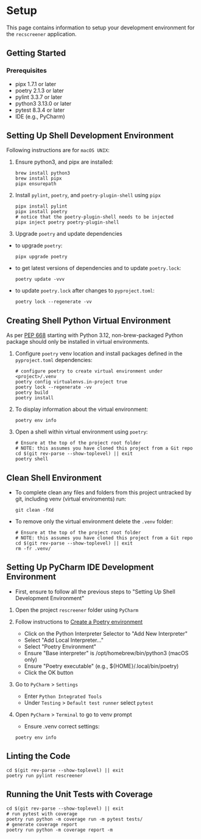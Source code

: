 # Setup

This page contains information to setup your development environment for 
the `recscreener` application.

## Getting Started

### Prerequisites

- pipx 1.7.1 or later
- poetry 2.1.3 or later
- pylint 3.3.7 or later
- python3 3.13.0 or later
- pytest 8.3.4 or later
- IDE (e.g., PyCharm)

## Setting Up Shell Development Environment

Following instructions are for `macOS UNIX`:

1. Ensure python3, and pipx are installed:

    ```shell
    brew install python3
    brew install pipx
    pipx ensurepath
    ```

2. Install `pylint`, `poetry`, and `poetry-plugin-shell`  using `pipx`

    ```shell
    pipx install pylint
    pipx install poetry
    # notice that the poetry-plugin-shell needs to be injected
    pipx inject poetry poetry-plugin-shell
    ```

3. Upgrade `poetry` and update dependencies

- to upgrade `poetry`:

    ```shell
    pipx upgrade poetry
  ```
  
- to get latest versions of dependencies and to update `poetry.lock`:

    ```shell
    poetry update -vvv
    ```

- to update `poetry.lock` after changes to `pyproject.toml`:

    ```shell
    poetry lock --regenerate -vv
    ```

## Creating Shell Python Virtual Environment

As per [PEP 668](https://peps.python.org/pep-0668/) starting with Python 3.12,
non-brew-packaged Python package should only be installed in virtual
environments.

1. Configure `poetry` venv location and install packages defined in the
   `pyproject.toml` dependencies:

    ```shell
    # configure poetry to create virtual environment under <project>/.venv
    poetry config virtualenvs.in-project true
    poetry lock --regenerate -vv
    poetry build
    poetry install
    ```

2. To display information about the virtual environment:

    ```shell
    poetry env info
    ```

3. Open a shell within virtual environment using `poetry`:

    ```shell
    # Ensure at the top of the project root folder
    # NOTE: this assumes you have cloned this project from a Git repo
    cd $(git rev-parse --show-toplevel) || exit
    poetry shell
    ```

## Clean Shell Environment

- To complete clean any files and folders from this project untracked by git,
  including venv (virtual enviroments) run:

    ```shell
    git clean -fXd
    ```

- To remove only the virtual environment delete the `.venv` folder:

    ```shell
    # Ensure at the top of the project root folder
    # NOTE: this assumes you have cloned this project from a Git repo
    cd $(git rev-parse --show-toplevel) || exit
    rm -fr .venv/
    ```

## Setting Up PyCharm IDE Development Environment

- First, ensure to follow all the previous steps to "Setting Up Shell
  Development Environment"

1. Open the project `rescreener` folder using `PyCharm`
2. Follow instructions
   to [Create a Poetry environment](https://www.jetbrains.com/help/pycharm/poetry.html#poetry-env)
    - Click on the Python Interpreter Selector to "Add New Interpreter"
    - Select "Add Local Interpreter..."
    - Select "Poetry Environment"
    - Ensure "Base interpreter" is /opt/homebrew/bin/python3 (macOS only)
    - Ensure "Poetry executable" (e.g., ${HOME}/.local/bin/poetry)
    - Click the OK button
3. Go to `PyCharm` > `Settings`
    - Enter `Python Integrated Tools`
    - Under `Testing` > `Default test runner` select `pytest`
4. Open `PyCharm` > `Terminal` to go to venv prompt
    - Ensure .venv correct settings:

    ```shell
    poetry env info
    ```

## Linting the Code

   ```shell
   cd $(git rev-parse --show-toplevel) || exit
   poetry run pylint rescreener
   ```

## Running the Unit Tests with Coverage

   ```shell
   cd $(git rev-parse --show-toplevel) || exit
   # run pytest with coverage
   poetry run python -m coverage run -m pytest tests/
   # generate coverage report
   poetry run python -m coverage report -m
   ```
   

